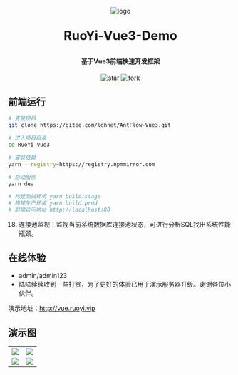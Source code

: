 <p align="center">
	<img alt="logo" src="https://oscimg.oschina.net/oscnet/up-d3d0a9303e11d522a06cd263f3079027715.png">
</p>
<h1 align="center" style="margin: 30px 0 30px; font-weight: bold;">RuoYi-Vue3-Demo</h1>
<h4 align="center">基于Vue3前端快速开发框架</h4>
<p align="center">
    <a href='https://gitee.com/ldhnet/ruoyivue3-demo/stargazers'><img src='https://gitee.com/ldhnet/ruoyivue3-demo/badge/star.svg?theme=dark' alt='star'></img></a>
    <a href='https://gitee.com/ldhnet/ruoyivue3-demo/members'><img src='https://gitee.com/ldhnet/ruoyivue3-demo/badge/fork.svg?theme=dark' alt='fork'></img></a>
</p>
 
## 前端运行

```bash
# 克隆项目
git clone https://gitee.com/ldhnet/AntFlow-Vue3.git

# 进入项目目录
cd RuoYi-Vue3

# 安装依赖
yarn --registry=https://registry.npmmirror.com

# 启动服务
yarn dev

# 构建测试环境 yarn build:stage
# 构建生产环境 yarn build:prod
# 前端访问地址 http://localhost:80
``` 

18. 连接池监视：监视当前系统数据库连接池状态，可进行分析SQL找出系统性能瓶颈。

## 在线体验

- admin/admin123  
- 陆陆续续收到一些打赏，为了更好的体验已用于演示服务器升级。谢谢各位小伙伴。

演示地址：http://vue.ruoyi.vip   

## 演示图

<table>
    <tr>
        <td><img src="https://gitee.com/ldhnet/ruoyivue3-demo/blob/master/src/assets/review/demo1.png"/></td>
        <td><img src="https://gitee.com/ldhnet/ruoyivue3-demo/blob/master/src/assets/review/demo2.png"/></td>
    </tr>
     <tr>
        <td><img src="https://gitee.com/ldhnet/ruoyivue3-demo/blob/master/src/assets/review/demo3.png"/></td>
        <td><img src="https://gitee.com/ldhnet/ruoyivue3-demo/blob/master/src/assets/review/demo4.png"/></td>
    </tr>
</table>
 